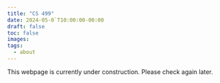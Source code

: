 ```yaml
---
title: "CS 499"
date: 2024-05-0`T10:00:00-00:00
draft: false
toc: false
images:
tags:
  - about
---
```


This webpage is currently under construction. Please check again later.

